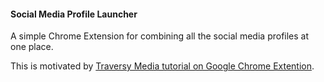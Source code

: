 #### Social Media Profile Launcher

A simple Chrome Extension for combining all the social media profiles at one place.

This is motivated by [Traversy Media tutorial on Google Chrome Extention](https://www.youtube.com/watch?v=wHZCYi1K664).
